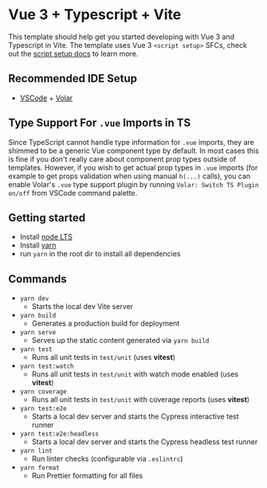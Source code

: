 # Vue 3 + Typescript + Vite

This template should help get you started developing with Vue 3 and Typescript in Vite. The template uses Vue 3 `<script setup>` SFCs, check out the [script setup docs](https://v3.vuejs.org/api/sfc-script-setup.html#sfc-script-setup) to learn more.

## Recommended IDE Setup

- [VSCode](https://code.visualstudio.com/) + [Volar](https://marketplace.visualstudio.com/items?itemName=johnsoncodehk.volar)

## Type Support For `.vue` Imports in TS

Since TypeScript cannot handle type information for `.vue` imports, they are shimmed to be a generic Vue component type by default. In most cases this is fine if you don't really care about component prop types outside of templates. However, if you wish to get actual prop types in `.vue` imports (for example to get props validation when using manual `h(...)` calls), you can enable Volar's `.vue` type support plugin by running `Volar: Switch TS Plugin on/off` from VSCode command palette.

## Getting started

- Install [node LTS](https://nodejs.org/en/download/)
- Install [yarn](https://yarnpkg.com/getting-started/install)
- run `yarn` in the root dir to install all dependencies

## Commands

- `yarn dev`
  - Starts the local dev Vite server
- `yarn build`
  - Generates a production build for deployment
- `yarn serve`
  - Serves up the static content generated via `yarn build`
- `yarn test`
  - Runs all unit tests in `test/unit` (uses **vitest**)
- `yarn test:watch`
  - Runs all unit tests in `test/unit` with watch mode enabled (uses **vitest**)
- `yarn coverage`
  - Runs all unit tests in `test/unit` with coverage reports (uses **vitest**)
- `yarn test:e2e`
  - Starts a local dev server and starts the Cypress interactive test runner
- `yarn test:e2e:headless`
  - Starts a local dev server and starts the Cypress headless test runner
- `yarn lint`
  - Run linter checks (configurable via `.eslintrc`)
- `yarn format`
  - Run Prettier formatting for all files
